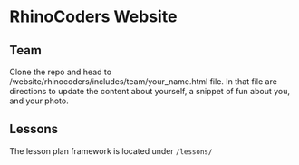 RhinoCoders Website
===================

## Team ##
Clone the repo and head to /website/rhinocoders/includes/team/your_name.html file. In that file are directions to update the content about yourself, a snippet of fun about you, and your photo.

## Lessons ##
The lesson plan framework is located under `/lessons/`
